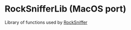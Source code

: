 # RockSnifferLib (MacOS port)
Library of functions used by [RockSniffer](https://github.com/kokolihapihvi/RockSnifferLib/tree/macos)




